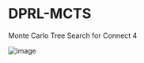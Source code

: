 # DPRL-MCTS
Monte Carlo Tree Search for Connect 4

![image](https://github.com/YAMWD/DPRL-MCTS/assets/34256653/67c94230-95f6-461f-aaca-462b4601d254)
